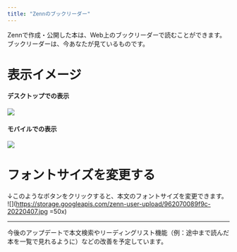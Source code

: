 ```yaml
---
title: "Zennのブックリーダー"
---
```

Zennで作成・公開した本は、Web上のブックリーダーで読むことができます。ブックリーダーは、今あなたが見ているものです。

# 表示イメージ

#### デスクトップでの表示

![](https://storage.googleapis.com/zenn-user-upload/u94tujh65mlngii88p2fsnv0g5qo)

#### モバイルでの表示
![](https://storage.googleapis.com/zenn-user-upload/mpbzr1uzk0hq4iwavrc1x6bkdpkd)

# フォントサイズを変更する
↓このようなボタンをクリックすると、本文のフォントサイズを変更できます。
![](https://storage.googleapis.com/zenn-user-upload/962070089f9c-20220407.jpg =50x)

----

今後のアップデートで本文検索やリーディングリスト機能（例：途中まで読んだ本を一覧で見れるように）などの改善を予定しています。